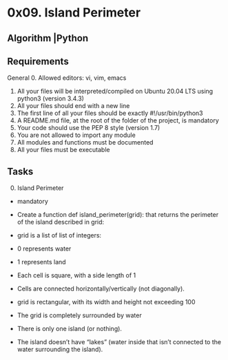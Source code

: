 # 0x09. Island Perimeter
## Algorithm |Python

## Requirements
General
0. Allowed editors: vi, vim, emacs
1. All your files will be interpreted/compiled on Ubuntu 20.04 LTS using python3 (version 3.4.3)
2. All your files should end with a new line
3. The first line of all your files should be exactly #!/usr/bin/python3
4. A README.md file, at the root of the folder of the project, is mandatory
5. Your code should use the PEP 8 style (version 1.7)
6. You are not allowed to import any module
7. All modules and functions must be documented
8. All your files must be executable
## Tasks
0. Island Perimeter

* mandatory
- Create a function def island_perimeter(grid): that returns the perimeter of the island described in grid:

- grid is a list of list of integers:
- 0 represents water
- 1 represents land
- Each cell is square, with a side length of 1
- Cells are connected horizontally/vertically (not diagonally).
- grid is rectangular, with its width and height not exceeding 100
- The grid is completely surrounded by water
- There is only one island (or nothing).
- The island doesn’t have “lakes” (water inside that isn’t connected to the water surrounding the island).
